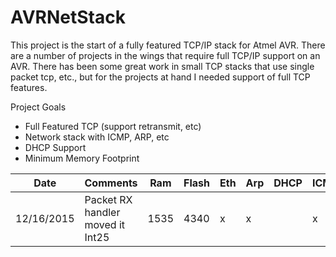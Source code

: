 # AVRNetStack

This project is the start of a fully featured TCP/IP stack for Atmel AVR. There are a number of projects in the wings that require full TCP/IP support on an AVR. There has been some great work in small TCP stacks that use single packet tcp, etc., but for the projects at hand I needed support of full TCP features. 

Project Goals
* Full Featured TCP (support retransmit, etc)
* Network stack with ICMP, ARP, etc
* DHCP Support
* Minimum Memory Footprint



|  Date       | Comments |  Ram  |     Flash  |   Eth |  Arp |  DHCP | ICMP |  TCP |   UDP |  IPR |  Tests |
|-------------|-------------------------------------|-------|----------|-----|-----|------|------|-----|-----|-----|------|
| 12/16/2015  | Packet RX handler moved it Int25    |  1535 |     4340 |  x  |  x  |      |   x  |    |     |     |    0 |
